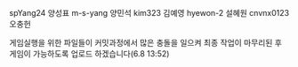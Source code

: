 spYang24 양성표 m-s-yang 양민석 kim323 김예영 hyewon-2 설혜원 cnvnx0123 오충헌


게임실행을 위한 파일들이 커밋과정에서 많은 충돌을 일으켜 최종 작업이 마무리된 후 게임이 가능하도록 업로드 하겠습니다(6.8 13:52)
